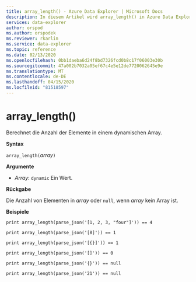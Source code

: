 ```yaml
---
title: array_length() - Azure Data Explorer | Microsoft Docs
description: In diesem Artikel wird array_length() in Azure Data Explorer beschrieben.
services: data-explorer
author: orspod
ms.author: orspodek
ms.reviewer: rkarlin
ms.service: data-explorer
ms.topic: reference
ms.date: 02/13/2020
ms.openlocfilehash: 0bb1daeba6d24f8bd7326fcd0b8c17f06003e30b
ms.sourcegitcommit: 47a002b7032a05ef67c4e5e12de7720062645e9e
ms.translationtype: MT
ms.contentlocale: de-DE
ms.lasthandoff: 04/15/2020
ms.locfileid: "81518597"
---
```

# <a name="array_length"></a>array_length()

Berechnet die Anzahl der Elemente in einem dynamischen Array.

**Syntax**

`array_length(`*array*`)`

**Argumente**

* *Array*: `dynamic` Ein Wert.

**Rückgabe**

Die Anzahl von Elementen in *array* oder `null`, wenn *array* kein Array ist.

**Beispiele**

```kusto
print array_length(parse_json('[1, 2, 3, "four"]')) == 4

print array_length(parse_json('[8]')) == 1

print array_length(parse_json('[{}]')) == 1

print array_length(parse_json('[]')) == 0

print array_length(parse_json('{}')) == null

print array_length(parse_json('21')) == null
```
